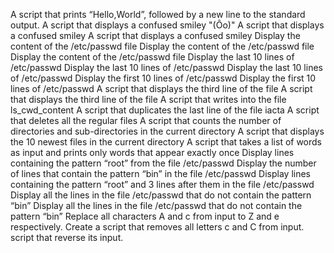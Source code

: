 A script that prints “Hello,World”, followed by a new line to the standard output.
A script that displays a confused smiley "(Ôo)"
A script that displays a confused smiley
A script that displays a confused smiley
Display the content of the /etc/passwd file
Display the content of the /etc/passwd file
Display the content of the /etc/passwd file
Display the last 10 lines of /etc/passwd
Display the last 10 lines of /etc/passwd
Display the last 10 lines of /etc/passwd
Display the first 10 lines of /etc/passwd
Display the first 10 lines of /etc/passwd
A script that displays the third line of the file
A script that displays the third line of the file
A script that writes into the file ls_cwd_content
A script that duplicates the last line of the file iacta
A script that deletes all the regular files
A script that counts the number of directories and sub-directories in the current directory
A script that displays the 10 newest files in the current directory
A script that takes a list of words as input and prints only words that appear exactly once
Display lines containing the pattern “root” from the file /etc/passwd
Display the number of lines that contain the pattern “bin” in the file /etc/passwd
Display lines containing the pattern “root” and 3 lines after them in the file /etc/passwd
Display all the lines in the file /etc/passwd that do not contain the pattern “bin”
Display all the lines in the file /etc/passwd that do not contain the pattern “bin”
Replace all characters A and c from input to Z and e respectively.
Create a script that removes all letters c and C from input.
script that reverse its input.
